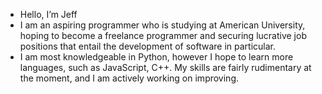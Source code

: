 - Hello, I’m Jeff
- I am an aspiring programmer who is studying at American University, hoping to become a freelance programmer and securing lucrative job positions that entail the development of software in particular.
- I am most knowledgeable in Python, however I hope to learn more languages, such as JavaScript, C++. My skills are fairly rudimentary at the moment, and I am actively working on improving.

<!---
wjeff1648/wjeff1648 is a ✨ special ✨ repository because its `README.md` (this file) appears on your GitHub profile.
You can click the Preview link to take a look at your changes.
--->
